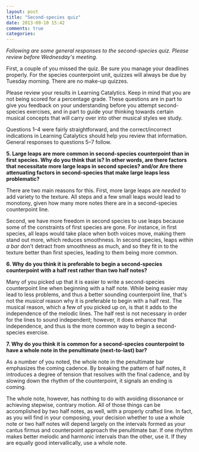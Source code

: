 ```yaml
---
layout: post
title: "Second-species quiz"
date: 2013-09-10 15:42
comments: true
categories: 
---
```


*Following are some general responses to the second-species quiz. Please review before Wednesday's meeting.*

First, a couple of you missed the quiz. Be sure you manage your deadlines properly. For the species counterpoint unit, quizzes will always be due by Tuesday morning. There are no make-up quizzes.

Please review your results in Learning Catalytics. Keep in mind that you are not being scored for a percentage grade. These questions are in part to give you feedback on your understanding before you attempt second-species exercises, and in part to guide your thinking towards certain musical concepts that will carry over into other musical styles we study.

Questions 1–4 were fairly straightforward, and the correct/incorrect indications in Learning Catalytics should help you review that information. General responses to questions 5–7 follow.

**5. Large leaps are more common in second-species counterpoint than in first species. Why do you think that is? In other words, are there factors that necessitate more large leaps in second species? and/or Are there attenuating factors in second-species that make large leaps less problematic?**

There are two main reasons for this. First, more large leaps are *needed* to add variety to the texture. All steps and a few small leaps would lead to monotony, given how many more notes there are in a second-species counterpoint line. 

Second, we have more freedom in second species to use leaps because some of the constraints of first species are gone. For instance, in first species, all leaps would take place when both voices move, making them stand out more, which reduces smoothness. In second species, leaps *within a bar* don't detract from smoothness as much, and so they fit in to the texture better than first species, leading to them being more common.

**6. Why do you think it is preferable to begin a second-species counterpoint with a half rest rather than two half notes?**

Many of you picked up that it is easier to write a second-species counterpoint line when beginning with a half note. While being easier may lead to less problems, and thus a better sounding counterpoint line, that's not the *musical* reason why it is preferable to begin with a half rest. The musical reason, which a few of you picked up on, is that it adds to the independence of the melodic lines. The half rest is not necessary in order for the lines to sound independent; however, it does enhance that independence, and thus is the more common way to begin a second-species exercise.

**7. Why do you think it is common for a second-species counterpoint to have a whole note in the penultimate (next-to-last) bar?**

As a number of you noted, the whole note in the penultimate bar emphasizes the coming cadence. By breaking the pattern of half notes, it introduces a degree of tension that resolves with the final cadence, and by slowing down the rhythm of the counterpoint, it signals an ending is coming.

The whole note, however, has nothing to do with avoiding dissonance or achieving stepwise, contrary motion. All of those things can be accomplished by two half notes, as well, with a properly crafted line. In fact, as you will find in your composing, your decision whether to use a whole note or two half notes will depend largely on the intervals formed as your cantus firmus and counterpoint approach the penultimate bar. If one rhythm makes better melodic and harmonic intervals than the other, use it. If they are equally good intervallically, use a whole note.